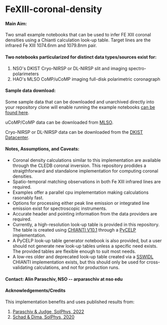# FeXIII-coronal-density 

#### **Main Aim:** 
Two small example notebooks that can be used to infer FE XIII coronal densities using a Chianti calculation look-up table. Target lines are the infrared Fe XIII 1074.6nm and 1079.8nm pair. 

#### **Two notebooks particularized for distinct data types/sources exist for:**

1. NSO's DKIST Cryo-NIRSP or DL-NIRSP slit and imaging spectro-polarimeters
2. HAO's MLSO CoMP/uCoMP imaging full-disk polarimetric coronagraph

#### **Sample data download:**

Some sample data that can be downloaded and unarchived directly into your repository clone will enable running the example notebooks [can be found here](https://www.dropbox.com/scl/fi/b5flnx7jkyo2rb561cg8p/FeXIII-coronal-density_sampledata.tar.gz?rlkey=g7cawm4m1wzn3hkri04u1xkrw&dl=1). 

uCoMP/CoMP data can be downloaded from [MLSO](https://mlso.hao.ucar.edu/mlso_data_calendar.php?calinst=ucomp).

Cryo-NIRSP or DL-NIRSP data can be downloaded from the [DKIST Datacenter](https://dkist.data.nso.edu/).

#### **Notes, Assumptions, and Caveats:**
- Coronal density calculations similar to this implementation are available through the CLEDB coronal inversion. This repository prodides a straigthforward and standalone implementation for computing coronal densities.
- Spatio-temporal matching observations in both Fe XIII infrared lines are required.  
- Examples offer a parallel cpu implementation making calculations rasonably fast.
- Options for processing either peak line emission or integrated line emission exist for spectroscopic instruments.
- Accurate header and pointing information from the data providers are required.
- Currently, a high-resolution look-up table is provided in this repository. The table is created using [CHIANTI V10.1](https://download.chiantidatabase.org/CHIANTI_10.1_database.tar.gz) through a [PyCELP](https://github.com/tschad/pycelp) implementation.
- A PyCELP look-up table generator notebook is also provided, but a user should not generate new look-up tables unless a specific need exists. The provided tables are flexible enough to suit most needs.
- A low-res older and deprecated look-up table created via a [SSWIDL](https://www.mssl.ucl.ac.uk/surf/sswdoc/solarsoft/ssw_setup.html) CHIANTI implementation exists, but this should only be used for cross-validating calculations, and not for production runs. 

#### **Contact:** Alin Paraschiv, NSO  -- arparaschiv at nso edu

#### **Acknowledgements/Credits**

This implementation benefits and uses published results from:

1. [Paraschiv & Judge, SolPhys, 2022](https://ui.adsabs.harvard.edu/abs/2022SoPh..297...63P/abstract) 
2. [Schad & Dima, SolPhys, 2020](https://ui.adsabs.harvard.edu/abs/2020SoPh..295...98S/abstract)